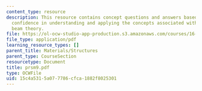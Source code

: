 ```yaml
---
content_type: resource
description: This resource contains concept questions and answers based on level of
  confidence in understanding and applying the concepts associated with simple of
  beam theory.
file: https://ol-ocw-studio-app-production.s3.amazonaws.com/courses/16-01-unified-engineering-i-ii-iii-iv-fall-2005-spring-2006/15c4a5315a077786cfca1882f8025301_prsm9.pdf
file_type: application/pdf
learning_resource_types: []
parent_title: Materials/Structures
parent_type: CourseSection
resourcetype: Document
title: prsm9.pdf
type: OCWFile
uid: 15c4a531-5a07-7786-cfca-1882f8025301
---
```

